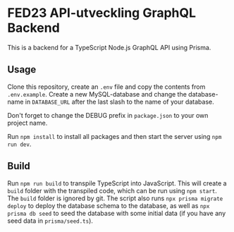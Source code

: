 # FED23 API-utveckling GraphQL Backend

This is a backend for a TypeScript Node.js GraphQL API using Prisma.

## Usage

Clone this repository, create an `.env` file and copy the contents from `.env.example`. Create a new MySQL-database and change the database-name in `DATABASE_URL` after the last slash to the name of your database.

Don't forget to change the DEBUG prefix in `package.json` to your own project name.

Run `npm install` to install all packages and then start the server using `npm run dev`.

## Build

Run `npm run build` to transpile TypeScript into JavaScript. This will create a `build` folder with the transpiled code, which can be run using `npm start`. The `build` folder is ignored by git. The script also runs `npx prisma migrate deploy` to deploy the database schema to the database, as well as `npx prisma db seed` to seed the database with some initial data (if you have any seed data in `prisma/seed.ts`).
